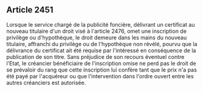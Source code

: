 Article 2451
----
Lorsque le service chargé de la publicité foncière, délivrant un certificat au
nouveau titulaire d'un droit visé à l'article 2476, omet une inscription de
privilège ou d'hypothèque, le droit demeure dans les mains du nouveau titulaire,
affranchi du privilège ou de l'hypothèque non révélé, pourvu que la délivrance
du certificat ait été requise par l'intéressé en conséquence de la publication
de son titre. Sans préjudice de son recours éventuel contre l'Etat, le créancier
bénéficiaire de l'inscription omise ne perd pas le droit de se prévaloir du rang
que cette inscription lui confère tant que le prix n'a pas été payé par
l'acquéreur ou que l'intervention dans l'ordre ouvert entre les autres
créanciers est autorisée.

